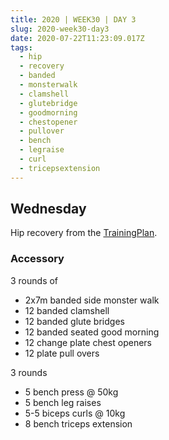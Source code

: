 ```yaml
---
title: 2020 | WEEK30 | DAY 3
slug: 2020-week30-day3
date: 2020-07-22T11:23:09.017Z
tags:
  - hip
  - recovery
  - banded
  - monsterwalk
  - clamshell
  - glutebridge
  - goodmorning
  - chestopener
  - pullover
  - bench
  - legraise
  - curl
  - tricepsextension
---
```

## Wednesday

Hip recovery from the [TrainingPlan](https://thetrainingplan.co/home-workouts).

### Accessory

3 rounds of

* 2x7m banded side monster walk
* 12 banded clamshell
* 12 banded glute bridges
* 12 banded seated good morning
* 12 change plate chest openers
* 12 plate pull overs

3 rounds

* 5 bench press @ 50kg
* 5 bench leg raises
* 5-5 biceps curls @ 10kg
* 8 bench triceps extension